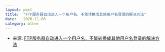 ```yaml
---
layout: post
title:  "FTP服务器自动进入一个用户名，不能转换成其他用户名登录的解决方法"
date:   2020-11-06
category: other
---
```

* 来源:  [FTP服务器自动进入一个用户名，不能转换成其他用户名登录的解决方法](http://blog.sina.com.cn/s/blog_4b7041dd01010afl.html)
